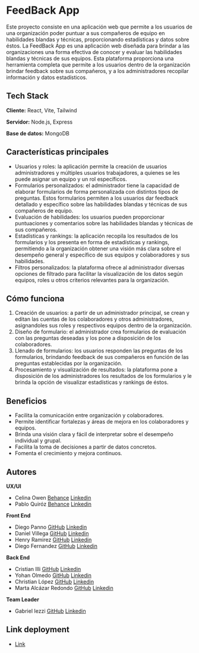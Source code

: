 # FeedBack App

Este proyecto consiste en una aplicación web que permite a los usuarios de una organización poder puntuar a sus compañeros de equipo en habilidades blandas y técnicas, proporcionando estadísticas y datos sobre éstos. 
La FeedBack App es una aplicación web diseñada para brindar a las organizaciones una forma efectiva de conocer y evaluar las habilidades blandas y técnicas de sus equipos. Esta plataforma proporciona una herramienta completa que permite a los usuarios dentro de la organización brindar feedback sobre sus compañeros, y a los administradores recopilar información y datos estadísticos. 

## Tech Stack
**Cliente:** React, Vite, Tailwind

**Servidor:** Node.js, Express

**Base de datos:** MongoDB

## Características principales

- Usuarios y roles: la aplicación permite la creación de usuarios administradores y múltiples usuarios trabajadores, a quienes se les puede asignar un equipo y un rol específicos. 
- Formularios personalizados: el administrador tiene la capacidad de elaborar formularios de forma personalizada con distintos tipos de preguntas. Estos formularios permiten a los usuarios dar feedback detallado y específico sobre las habilidades blandas y técnicas de sus compañeros de equipo. 
- Evaluación de habilidades: los usuarios pueden proporcionar puntuaciones y comentarios sobre las habilidades blandas y técnicas de sus compañeros. 
- Estadísticas y rankings: la aplicación recopila los resultados de los formularios y los presenta en forma de estadísticas y rankings, permitiendo a la organización obtener una visión más clara sobre el desempeño general y específico de sus equipos y colaboradores y sus habilidades.
- Filtros personalizados: la plataforma ofrece al administrador diversas opciones de filtrado para facilitar la visualización de los datos según equipos, roles u otros criterios relevantes para la organización. 

## Cómo funciona

1. Creación de usuarios: a partir de un administrador principal, se crean y editan las cuentas de los colaboradores y otros administradores, asignandoles sus roles y respectivos equipos dentro de la organización.
2. Diseño de formulario: el administrador crea formularios de evaluación con las preguntas deseadas y los pone a disposición de los colaboradores.
3. Llenado de formularios: los usuarios responden las preguntas de los formularios, brindando feedback de sus compañeros en función de las preguntas establecidas por la organización.
4. Procesamiento y visualización de resultados: la plataforma pone a disposición de los administradores los resultados de los formularios y le brinda la opción de visualizar estadísticas y rankings de éstos. 

## Beneficios
- Facilita la comunicación entre organización y colaboradores.
- Permite identificar fortalezas y áreas de mejora en los colaboradores y equipos.
- Brinda una visión clara y fácil de interpretar sobre el desempeño individual y grupal.
- Facilita la toma de decisiones a partir de datos concretos.
- Fomenta el crecimiento y mejora continuos. 

## Autores
**UX/UI**
- Celina Owen [Behance](https://www.behance.net/celinaowen/) [Linkedin](https://www.linkedin.com/in/celina-owen/) 
- Pablo Quiróz [Behance]() [Linkedin]() 

**Front End**

- Diego Panno [GitHub](https://github.com/DiegoPanno) [Linkedin](https://www.linkedin.com/in/diego-panno-565b52255/) 
- Daniel Villega [GitHub]() [Linkedin]() 
- Henry Ramirez [GitHub](https://github.com/HenryMilac) [Linkedin](https://www.linkedin.com/in/henry-ramirez-417861259/)
- Diego Fernandez [GitHub](https://github.com/Diego-Fdez) [Linkedin](https://www.linkedin.com/in/diegofernandezdev)  

**Back End**
- Cristian Illi [GitHub](https://github.com/illiCristian) [Linkedin](https://www.linkedin.com/in/cristian-illi/)
- Yohan Olmedo [GitHub]() [Linkedin]() 
- Christian López [GitHub](https://github.com/clopezpro) [Linkedin](https://www.linkedin.com/in/clopezpro/) 
- Marta Alcázar Redondo [GitHub](https://www.github.com/martaalcazarr) [Linkedin](https://www.linkedin.com/in/marta-alc%C3%A1zar-redondo/) 

**Team Leader**
- Gabriel Iezzi [GitHub]() [Linkedin]() 

## Link deployment
- [Link]()

